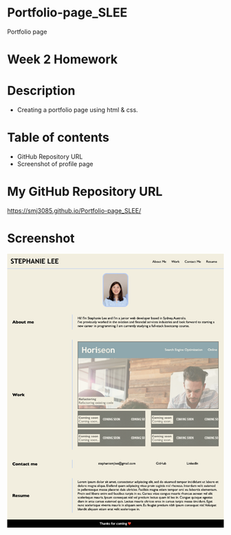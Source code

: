 # Portfolio-page_SLEE
Portfolio page


# Week 2 Homework

# Description 
* Creating a portfolio page using html & css. 


# Table of contents
* GitHub Repository URL
* Screenshot of profile page

# My GitHub Repository URL 
https://smj3085.github.io/Portfolio-page_SLEE/

# Screenshot
![picture](./assets/images/screencapture.png)